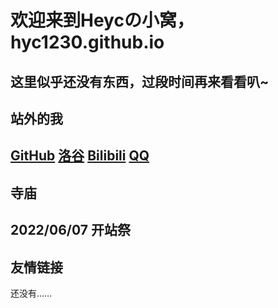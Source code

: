 # 欢迎来到Heycの小窝，hyc1230.github.io
这里似乎还没有东西，过段时间再来看看叭~
---
## 站外的我
[GitHub](https://github.com/hyc1230)
[洛谷](https://www.luogu.com.cn/user/532854)
[Bilibili](https://space.bilibili.com/1676242754)
[QQ](tencent://message?uin=191039275)
---
## 寺庙
2022/06/07 开站祭
---
## 友情链接
还没有……
